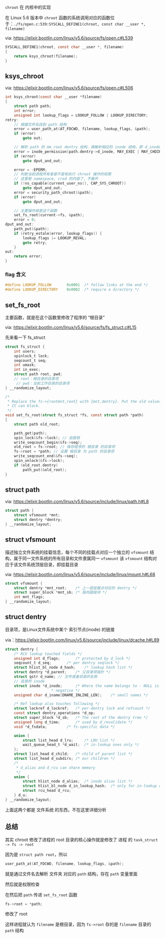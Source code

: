 `chroot` 在 内核中的实现

在 Linux 5.6 版本中 `chroot` 函数的系统调用对应的函数位于：`./fs/open.c:539:SYSCALL_DEFINE1(chroot, const char __user *, filename)`

via: https://elixir.bootlin.com/linux/v5.6/source/fs/open.c#L539

```c
SYSCALL_DEFINE1(chroot, const char __user *, filename)
{
	return ksys_chroot(filename);
}
```

## ksys_chroot

via: https://elixir.bootlin.com/linux/v5.6/source/fs/open.c#L506

```c
int ksys_chroot(const char __user *filename)
{
	struct path path;
	int error;
	unsigned int lookup_flags = LOOKUP_FOLLOW | LOOKUP_DIRECTORY;
retry:
    // 根据文件名找到 path 结构
	error = user_path_at(AT_FDCWD, filename, lookup_flags, &path);
	if (error)
		goto out;

    // 解析 path 的 mm_root dentry 结构，再解析相应的 inode 结构，即 d_inode，就可找到挂载点相应的 inode 结构
	error = inode_permission(path.dentry->d_inode, MAY_EXEC | MAY_CHDIR);
	if (error)
		goto dput_and_out;

	error = -EPERM;
    // 判断当前进程所有者是不是有执行 chroot 操作的权限
    // 这里是 namespace, cred 的内容了，不展开
	if (!ns_capable(current_user_ns(), CAP_SYS_CHROOT))
		goto dput_and_out;
	error = security_path_chroot(&path);
	if (error)
		goto dput_and_out;

    // 主要操作就是这个函数
	set_fs_root(current->fs, &path);
	error = 0;
dput_and_out:
	path_put(&path);
	if (retry_estale(error, lookup_flags)) {
		lookup_flags |= LOOKUP_REVAL;
		goto retry;
	}
out:
	return error;
}
```

### flag 含义

```c
#define LOOKUP_FOLLOW		0x0001	/* follow links at the end */
#define LOOKUP_DIRECTORY	0x0002	/* require a directory */
```



## set_fs_root

主要函数，就是在这个函数里修改了程序的 “根目录”

via: https://elixir.bootlin.com/linux/v5.6/source/fs/fs_struct.c#L15

先来看一下 fs_struct

```c
struct fs_struct {
	int users;
	spinlock_t lock;
	seqcount_t seq;
	int umask;
	int in_exec;
	struct path root, pwd; 
    // root：根目录的目录项
	 // pwd：当前工作目录的目录项
} __randomize_layout;
```

```c
/*
 * Replace the fs->{rootmnt,root} with {mnt,dentry}. Put the old values.
 * It can block.
 */
void set_fs_root(struct fs_struct *fs, const struct path *path)
{
	struct path old_root;

	path_get(path);
	spin_lock(&fs->lock); // 自旋锁
	write_seqcount_begin(&fs->seq);
	old_root = fs->root; // 保存程序的 根目录 的目录项
	fs->root = *path; // 设置 根目录 为 path 的目录项
	write_seqcount_end(&fs->seq);
	spin_unlock(&fs->lock);
	if (old_root.dentry)
		path_put(&old_root);
}
```



## struct path

via: https://elixir.bootlin.com/linux/v5.6/source/include/linux/path.h#L8

```c
struct path {
	struct vfsmount *mnt;
	struct dentry *dentry;
} __randomize_layout;
```

## struct vfsmount

描述独立文件系统的挂载信息，每个不同的挂载点对应一个独立的 `vfsmount` 结构，属于同一文件系统的所有目录和文件隶属同一 `vfsmount` 该 `vfsmount` 结构对应于该文件系统顶层目录，即挂载目录

via: https://elixir.bootlin.com/linux/v5.6/source/include/linux/mount.h#L68

```c
struct vfsmount {
	struct dentry *mnt_root;	/* 上一层挂载点对应的 dentry */
	struct super_block *mnt_sb;	/* 指向超级块 */
	int mnt_flags;
} __randomize_layout;
```

## struct dentry

目录项，是Linux文件系统中某个 索引节点(inode) 的链接

via：https://elixir.bootlin.com/linux/v5.6/source/include/linux/dcache.h#L89

```c
struct dentry {
	/* RCU lookup touched fields */
	unsigned int d_flags;		/* protected by d_lock */
	seqcount_t d_seq;		/* per dentry seqlock */
	struct hlist_bl_node d_hash;	/* lookup hash list */
	struct dentry *d_parent;	/* 父目录项指针 */
	struct qstr d_name; // 文件或者目录的名称
    // 目录的 inode
	struct inode *d_inode;		/* Where the name belongs to - NULL is
					 * negative */
	unsigned char d_iname[DNAME_INLINE_LEN];	/* small names */

	/* Ref lookup also touches following */
	struct lockref d_lockref;	/* per-dentry lock and refcount */
	const struct dentry_operations *d_op;
	struct super_block *d_sb;	/* The root of the dentry tree */
	unsigned long d_time;		/* used by d_revalidate */
	void *d_fsdata;			/* fs-specific data */

	union {
		struct list_head d_lru;		/* LRU list */
		wait_queue_head_t *d_wait;	/* in-lookup ones only */
	};
	struct list_head d_child;	/* child of parent list */
	struct list_head d_subdirs;	/* our children */
	/*
	 * d_alias and d_rcu can share memory
	 */
	union {
		struct hlist_node d_alias;	/* inode alias list */
		struct hlist_bl_node d_in_lookup_hash;	/* only for in-lookup ones */
	 	struct rcu_head d_rcu;
	} d_u;
} __randomize_layout;
```

上面这两个都是 文件系统 的东西，不在这里详细分析



## 总结

其实 chroot 修改了进程的 root 目录的核心操作就是修改了 进程 的 `task_struct -> fs -> root`

因为是 `struct path root`，所以 

```c
user_path_at(AT_FDCWD, filename, lookup_flags, &path);
```

就是通过文件名去解析 文件夹 对应的 `path` 结构，存在 `path` 变量里面

然后就是权限检查

在然后把 `path` 传进 `set_fs_root` 函数

```c
fs->root = *path;
```

修改了 root 

这样进程就认为 `filename` 是根目录，因为 `fs->root` 存的是  `filename` 目录的 `path` 结构